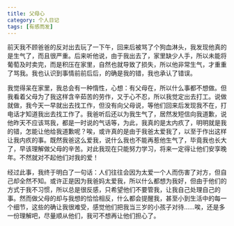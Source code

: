 ```yaml
---
title: 父母心
category: 个人日记
tags: [有感而发]
---
```


前天我不顾爸爸的反对出去玩了一下午，回来后被骂了个狗血淋头，我发现他真的是生气了，而且很严重。后来听他说，由于我出去了，家里缺少人手，所以未能将葡萄及时卖完，而是积压在家里，自然也就导致了损失，所以他非常生气，才重重了骂我。我也认识到事情前前后后，的确是我的错，我也承认了错误。

我觉得呆在家里，我总会有一种惰性，心想：有父母在，所以什么事都不想做。但我看着父母为了我这样含辛茹苦的劳作，又于心不忍，所以我觉定出去打工。说做就做，我今天一早就出去找工作，但没有向父母说，等他们回来后发现我不在，打电话才知道我出去找工作了。我爸听后还以为我生气了，居然发短信向我道歉，说他昨天不应该骂我，都是一时说的气话等，为此，我真的是太内疚了，明明就是我的错，怎能让他给我道歉呢？唉，或许真的是由于我爸太爱我了，以至于作出这样让我内疚的事。既然我爸这么爱我，说什么我也不能再惹他生气了，毕竟我也长大了，早该理解做父母的辛苦。对此我现在只能努力学习，将来一定得让他们安享晚年。不然就对不起他们对我的爱！

经过此事，我终于明白了一句话：人们往往会因为太爱一个人而伤害了对方，但自己却全然不知。或许正是因为我爸妈太爱我，所以什么都想为我好，但由于他们的方式于我不习惯，所以总是很反感，只希望他们不要管我，让我自己处理自己的事。然而做父母的却与我想的恰恰相反，什么都会提醒我，甚至小到生活中的每一个细节，这些的确让我很难受，感觉他们把我当三岁的小孩子对待……唉，还是多一份理解吧，尽量顺从他们，我可不想再让他们担心了。
